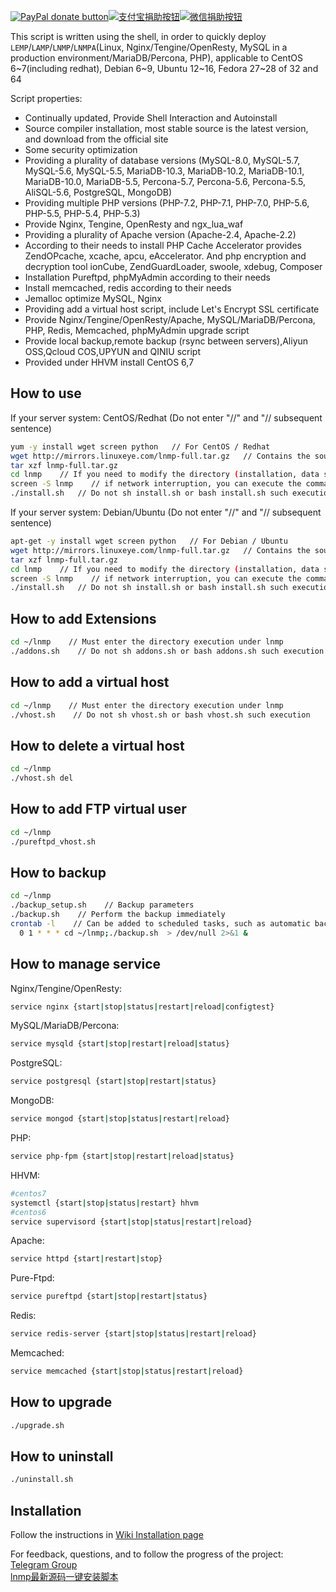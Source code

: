 [![PayPal donate button](https://img.shields.io/badge/paypal-donate-green.svg)](https://paypal.me/yeho)[![支付宝捐助按钮](https://img.shields.io/badge/%E6%94%AF%E4%BB%98%E5%AE%9D-%E5%90%91TA%E6%8D%90%E5%8A%A9-green.svg)](https://static.oneinstack.com/images/alipay.png)[![微信捐助按钮](https://img.shields.io/badge/%E5%BE%AE%E4%BF%A1-%E5%90%91TA%E6%8D%90%E5%8A%A9-green.svg)](https://static.oneinstack.com/images/weixin.png)

This script is written using the shell, in order to quickly deploy `LEMP`/`LAMP`/`LNMP`/`LNMPA`(Linux, Nginx/Tengine/OpenResty, MySQL in a production environment/MariaDB/Percona, PHP), applicable to CentOS 6~7(including redhat), Debian 6~9, Ubuntu 12~16, Fedora 27~28 of 32 and 64 

Script properties:
- Continually updated, Provide Shell Interaction and Autoinstall
- Source compiler installation, most stable source is the latest version, and download from the official site
- Some security optimization
- Providing a plurality of database versions (MySQL-8.0, MySQL-5.7, MySQL-5.6, MySQL-5.5, MariaDB-10.3, MariaDB-10.2, MariaDB-10.1, MariaDB-10.0, MariaDB-5.5, Percona-5.7, Percona-5.6, Percona-5.5, AliSQL-5.6, PostgreSQL, MongoDB)
- Providing multiple PHP versions (PHP-7.2, PHP-7.1, PHP-7.0, PHP-5.6, PHP-5.5, PHP-5.4, PHP-5.3)
- Provide Nginx, Tengine, OpenResty and ngx_lua_waf
- Providing a plurality of Apache version (Apache-2.4, Apache-2.2)
- According to their needs to install PHP Cache Accelerator provides ZendOPcache, xcache, apcu, eAccelerator. And php encryption and decryption tool ionCube, ZendGuardLoader, swoole, xdebug, Composer
- Installation Pureftpd, phpMyAdmin according to their needs
- Install memcached, redis according to their needs
- Jemalloc optimize MySQL, Nginx
- Providing add a virtual host script, include Let's Encrypt SSL certificate
- Provide Nginx/Tengine/OpenResty/Apache, MySQL/MariaDB/Percona, PHP, Redis, Memcached, phpMyAdmin upgrade script
- Provide local backup,remote backup (rsync between servers),Aliyun OSS,Qcloud COS,UPYUN and QINIU script
- Provided under HHVM install CentOS 6,7

## How to use

If your server system: CentOS/Redhat (Do not enter "//" and "// subsequent sentence)
```bash
yum -y install wget screen python   // For CentOS / Redhat
wget http://mirrors.linuxeye.com/lnmp-full.tar.gz   // Contains the source code
tar xzf lnmp-full.tar.gz
cd lnmp    // If you need to modify the directory (installation, data storage, Nginx logs), modify options.conf file
screen -S lnmp    // if network interruption, you can execute the command `screen -r lnmp` reconnect install window
./install.sh   // Do not sh install.sh or bash install.sh such execution
```
If your server system: Debian/Ubuntu (Do not enter "//" and "// subsequent sentence)
```bash
apt-get -y install wget screen python   // For Debian / Ubuntu
wget http://mirrors.linuxeye.com/lnmp-full.tar.gz   // Contains the source code
tar xzf lnmp-full.tar.gz
cd lnmp    // If you need to modify the directory (installation, data storage, Nginx logs), modify options.conf file
screen -S lnmp    // if network interruption, you can execute the command `screen -r lnmp` reconnect install window
./install.sh   // Do not sh install.sh or bash install.sh such execution
```

## How to add Extensions

```bash
cd ~/lnmp    // Must enter the directory execution under lnmp
./addons.sh    // Do not sh addons.sh or bash addons.sh such execution
```

## How to add a virtual host

```bash
cd ~/lnmp    // Must enter the directory execution under lnmp
./vhost.sh    // Do not sh vhost.sh or bash vhost.sh such execution
```

## How to delete a virtual host

```bash
cd ~/lnmp
./vhost.sh del
```

## How to add FTP virtual user 

```bash
cd ~/lnmp
./pureftpd_vhost.sh
```

## How to backup

```bash
cd ~/lnmp
./backup_setup.sh    // Backup parameters 
./backup.sh    // Perform the backup immediately 
crontab -l    // Can be added to scheduled tasks, such as automatic backups every day 1:00 
  0 1 * * * cd ~/lnmp;./backup.sh  > /dev/null 2>&1 &
```

## How to manage service

Nginx/Tengine/OpenResty:
```bash
service nginx {start|stop|status|restart|reload|configtest}
```
MySQL/MariaDB/Percona:
```bash
service mysqld {start|stop|restart|reload|status}
```
PostgreSQL:
```bash
service postgresql {start|stop|restart|status}
```
MongoDB:
```bash
service mongod {start|stop|status|restart|reload}
```
PHP:
```bash
service php-fpm {start|stop|restart|reload|status}
```
HHVM:
```bash
#centos7
systemctl {start|stop|status|restart} hhvm
#centos6
service supervisord {start|stop|status|restart|reload}
```
Apache:
```bash
service httpd {start|restart|stop}
```
Pure-Ftpd:
```bash
service pureftpd {start|stop|restart|status}
```
Redis:
```bash
service redis-server {start|stop|status|restart|reload}
```
Memcached:
```bash
service memcached {start|stop|status|restart|reload}
```

## How to upgrade 

```bash
./upgrade.sh
```

## How to uninstall 

```bash
./uninstall.sh
```

## Installation

Follow the instructions in [Wiki Installation page](https://github.com/lj2007331/lnmp/wiki/Installation)<br />

For feedback, questions, and to follow the progress of the project: <br />
[Telegram Group](https://t.me/oneinstack)<br />
[lnmp最新源码一键安装脚本](https://blog.linuxeye.cn/31.html)<br />
